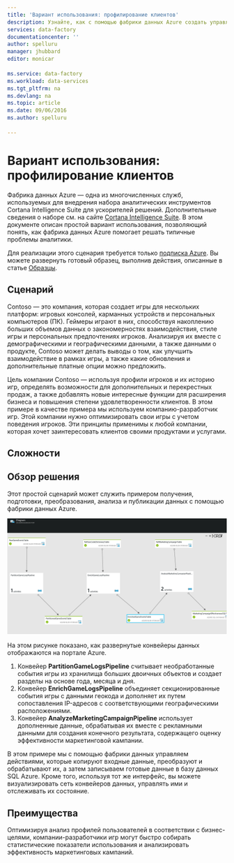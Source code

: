 ```yaml
---
title: 'Вариант использования: профилирование клиентов'
description: Узнайте, как с помощью фабрики данных Azure создать управляемый данными рабочий процесс (конвейер) для профилирования игроков.
services: data-factory
documentationcenter: ''
author: spelluru
manager: jhubbard
editor: monicar

ms.service: data-factory
ms.workload: data-services
ms.tgt_pltfrm: na
ms.devlang: na
ms.topic: article
ms.date: 09/06/2016
ms.author: spelluru

---
```

# Вариант использования: профилирование клиентов
Фабрика данных Azure — одна из многочисленных служб, используемых для внедрения набора аналитических инструментов Cortana Intelligence Suite для ускорителей решений. Дополнительные сведения о наборе см. на сайте [Cortana Intelligence Suite](http://www.microsoft.com/cortanaanalytics). В этом документе описан простой вариант использования, позволяющий понять, как фабрика данных Azure помогает решать типичные проблемы аналитики.

Для реализации этого сценария требуется только [подписка Azure](https://azure.microsoft.com/pricing/free-trial/). Вы можете развернуть готовый образец, выполнив действия, описанные в статье [Образцы](data-factory-samples.md).

## Сценарий
Contoso — это компания, которая создает игры для нескольких платформ: игровых консолей, карманных устройств и персональных компьютеров (ПК). Геймеры играют в них, способствуя накоплению больших объемов данных о закономерностях взаимодействия, стиле игры и персональных предпочтениях игроков. Анализируя их вместе с демографическими и географическими данными, а также данными о продукте, Contoso может делать выводы о том, как улучшить взаимодействие в рамках игры, а также какие обновления и дополнительные платные опции можно предложить.

Цель компании Contoso — используя профили игроков и их историю игр, определять возможности для дополнительных и перекрестных продаж, а также добавлять новые интересные функции для расширения бизнеса и повышения степени удовлетворенности клиентов. В этом примере в качестве примера мы используем компанию-разработчик игр. Этой компании нужно оптимизировать свои игры с учетом поведения игроков. Эти принципы применимы к любой компании, которая хочет заинтересовать клиентов своими продуктами и услугами.

## Сложности
## Обзор решения
Этот простой сценарий может служить примером получения, подготовки, преобразования, анализа и публикации данных с помощью фабрики данных Azure.

![Комплексный рабочий процесс](./media/data-factory-customer-profiling-usecase/EndToEndWorkflow.png)

На этом рисунке показано, как развернутые конвейеры данных отображаются на портале Azure.

1. Конвейер **PartitionGameLogsPipeline** считывает необработанные события игры из хранилища больших двоичных объектов и создает разделы на основе года, месяца и дня.
2. Конвейер **EnrichGameLogsPipeline** объединяет секционированные события игры с данными геокода и дополняет их путем сопоставления IP-адресов с соответствующими географическими расположениями.
3. Конвейер **AnalyzeMarketingCampaignPipeline** использует дополненные данные, обрабатывая их вместе с рекламными данными для создания конечного результата, содержащего оценку эффективности маркетинговой кампании.

В этом примере мы с помощью фабрики данных управляем действиями, которые копируют входные данные, преобразуют и обрабатывают их, а затем записываем готовые данные в базу данных SQL Azure. Кроме того, используя тот же интерфейс, вы можете визуализировать сеть конвейеров данных, управлять ими и отслеживать их состояние.

## Преимущества
Оптимизируя анализ профилей пользователей в соответствии с бизнес-целями, компании-разработчики игр могут быстро собирать статистические показатели использования и анализировать эффективность маркетинговых кампаний.

<!---HONumber=AcomDC_0907_2016-->